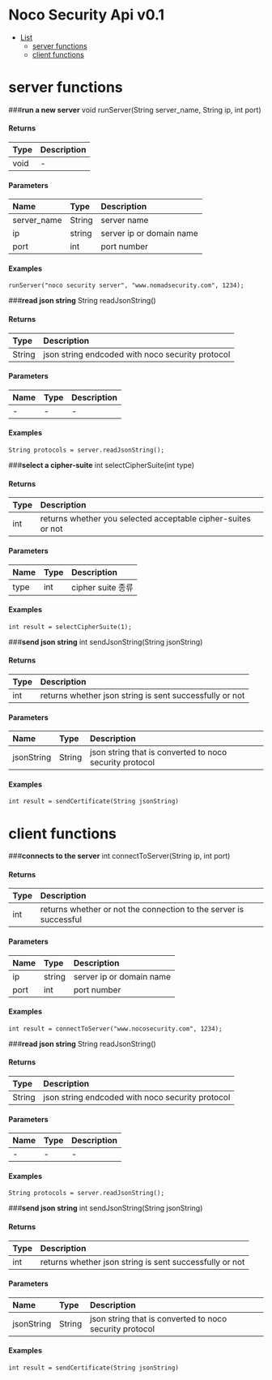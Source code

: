 
# Noco Security Api v0.1

- [List](#List)
	- [server functions](#server-functions)
	- [client functions](#client-functions)
	


# server functions

###**run a new server**
	void runServer(String server_name, String ip, int port)
#### Returns
|Type|Description|
|:--|:--|
|void|-|
#### Parameters
|Name|Type|Description|
|:--|:--|:--|
|server_name|String|server name|
|ip|string|server ip or domain name|
|port|int|port number|
#### Examples
```
runServer("noco security server", "www.nomadsecurity.com", 1234);
```

###**read json string**
	String readJsonString()
#### Returns
|Type|Description|
|:--|:--|
|String|json string endcoded with noco security protocol|
#### Parameters
|Name|Type|Description|
|:--|:--|:--|
|-|-|-|
#### Examples
```
String protocols = server.readJsonString();
```

###**select a cipher-suite**
	int selectCipherSuite(int type)
#### Returns
|Type|Description|
|:--|:--|
|int|returns whether you selected acceptable cipher-suites or not|
#### Parameters
|Name|Type|Description|
|:--|:--|:--|
|type|int|cipher suite 종류|
#### Examples
```
int result = selectCipherSuite(1);
```

###**send json string**
	int sendJsonString(String jsonString)
#### Returns
|Type|Description|
|:--|:--|
|int|returns whether json string is sent successfully or not|	
#### Parameters
|Name|Type|Description|
|:--|:--|:--|
|jsonString|String|json string that is converted to noco security protocol |
#### Examples
```
int result = sendCertificate(String jsonString)
```


# client functions

###**connects to the server**
	int connectToServer(String ip, int port)
#### Returns
|Type|Description|
|:--|:--|
|int|returns whether or not the connection to the server is successful|	
#### Parameters
|Name|Type|Description|
|:--|:--|:--|
|ip|string|server ip or domain name|
|port|int|port number|
#### Examples
```
int result = connectToServer("www.nocosecurity.com", 1234);
```

###**read json string**
	String readJsonString()
#### Returns
|Type|Description|
|:--|:--|
|String|json string endcoded with noco security protocol|
#### Parameters
|Name|Type|Description|
|:--|:--|:--|
|-|-|-|
#### Examples
```
String protocols = server.readJsonString();
```

###**send json string**
	int sendJsonString(String jsonString)
#### Returns
|Type|Description|
|:--|:--|
|int|returns whether json string is sent successfully or not|	
#### Parameters
|Name|Type|Description|
|:--|:--|:--|
|jsonString|String|json string that is converted to noco security protocol |
#### Examples
```
int result = sendCertificate(String jsonString)
```
